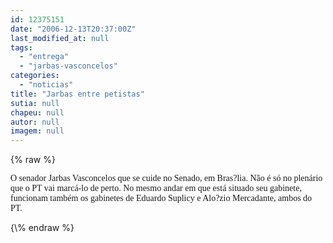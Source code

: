 ```yaml
---
id: 12375151
date: "2006-12-13T20:37:00Z"
last_modified_at: null
tags:
  - "entrega"
  - "jarbas-vasconcelos"
categories:
  - "noticias"
title: "Jarbas entre petistas"
sutia: null
chapeu: null
autor: null
imagem: null
---
```

{\% raw %}
<p><FONT face=Verdana></p>
<p><P>O senador Jarbas Vasconcelos que se cuide no Senado, em Bras?lia. Não é só no plenário que o PT vai marcá-lo de perto. No mesmo andar em que está situado seu gabinete, funcionam também os gabinetes de Eduardo Suplicy e Alo?zio Mercadante, ambos do PT.</P></FONT> </p>
{\% endraw %}